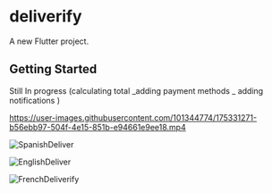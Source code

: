 # deliverify

A new Flutter project.

## Getting Started

Still In progress (calculating total _adding payment methods _ adding notifications )


https://user-images.githubusercontent.com/101344774/175331271-b56ebb97-504f-4e15-851b-e94661e9ee18.mp4


![SpanishDeliver](https://user-images.githubusercontent.com/101344774/175339183-8b3b5288-6c8c-4944-96ae-01d4e299b005.JPG)

![EnglishDeliver](https://user-images.githubusercontent.com/101344774/175339190-694cb52a-348b-4796-b774-f96a7d21ff7d.JPG)

![FrenchDeliverify](https://user-images.githubusercontent.com/101344774/175339204-86b1ee06-ed40-4df7-9443-d210c84cbed8.JPG)
